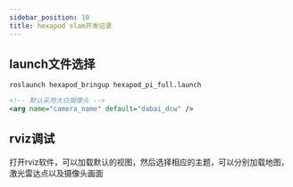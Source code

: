 ```yaml
---
sidebar_position: 10
title: hexapod slam开发记录
---
```

## launch文件选择
```shell
roslaunch hexapod_bringup hexapod_pi_full.launch
```

```xml
<!-- 默认采用大白摄像头 -->
<arg name="camera_name" default="dabai_dcw" />
```

## rviz调试
打开rviz软件，可以加载默认的视图，然后选择相应的主题，可以分别加载地图，激光雷达点以及摄像头画面